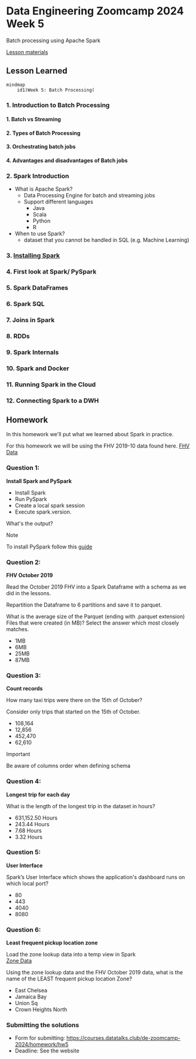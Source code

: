 # Data Engineering Zoomcamp 2024 Week 5
Batch processing using Apache Spark

[Lesson materials](https://github.com/DataTalksClub/data-engineering-zoomcamp/tree/main/05-batch)

## Lesson Learned

```mermaid
mindmap
    id1)Week 5: Batch Processing(

```
### 1. Introduction to Batch Processing
#### 1. Batch vs Streaming
#### 2. Types of Batch Processing
#### 3. Orchestrating batch jobs
#### 4. Advantages and disadvantages of Batch jobs

### 2. Spark Introduction
- What is Apache Spark?
  - Data Processing Engine for batch and streaming jobs
  - Support different languages
    -  Java
    -  Scala
    -  Python
    -  R
- When to use Spark?
  - dataset that you cannot be handled in SQL (e.g. Machine Learning)

### 3. [Installing Spark](https://github.com/DataTalksClub/data-engineering-zoomcamp/blob/main/05-batch/setup/pyspark.md)

### 4. First look at Spark/ PySpark

### 5. Spark DataFrames

### 6. Spark SQL

### 7. Joins in Spark

### 8. RDDs

### 9. Spark Internals

### 10. Spark and Docker

### 11. Running Spark in the Cloud

### 12. Connecting Spark to a DWH

## Homework

In this homework we'll put what we learned about Spark in practice.

For this homework we will be using the FHV 2019-10 data found here. [FHV Data](https://github.com/DataTalksClub/nyc-tlc-data/releases/download/fhv/fhv_tripdata_2019-10.csv.gz)

### Question 1: 

**Install Spark and PySpark** 

- Install Spark
- Run PySpark
- Create a local spark session
- Execute spark.version.

What's the output?

> [!NOTE]
> To install PySpark follow this [guide](https://github.com/DataTalksClub/data-engineering-zoomcamp/blob/main/05-batch/setup/pyspark.md)

### Question 2: 

**FHV October 2019**

Read the October 2019 FHV into a Spark Dataframe with a schema as we did in the lessons.

Repartition the Dataframe to 6 partitions and save it to parquet.

What is the average size of the Parquet (ending with .parquet extension) Files that were created (in MB)? Select the answer which most closely matches.

- 1MB
- 6MB
- 25MB
- 87MB



### Question 3: 

**Count records** 

How many taxi trips were there on the 15th of October?

Consider only trips that started on the 15th of October.

- 108,164
- 12,856
- 452,470
- 62,610

> [!IMPORTANT]
> Be aware of columns order when defining schema

### Question 4: 

**Longest trip for each day** 

What is the length of the longest trip in the dataset in hours?

- 631,152.50 Hours
- 243.44 Hours
- 7.68 Hours
- 3.32 Hours



### Question 5: 

**User Interface**

Spark’s User Interface which shows the application's dashboard runs on which local port?

- 80
- 443
- 4040
- 8080



### Question 6: 

**Least frequent pickup location zone**

Load the zone lookup data into a temp view in Spark</br>
[Zone Data](https://github.com/DataTalksClub/nyc-tlc-data/releases/download/misc/taxi_zone_lookup.csv)

Using the zone lookup data and the FHV October 2019 data, what is the name of the LEAST frequent pickup location Zone?</br>

- East Chelsea
- Jamaica Bay
- Union Sq
- Crown Heights North


### Submitting the solutions

- Form for submitting: https://courses.datatalks.club/de-zoomcamp-2024/homework/hw5
- Deadline: See the website